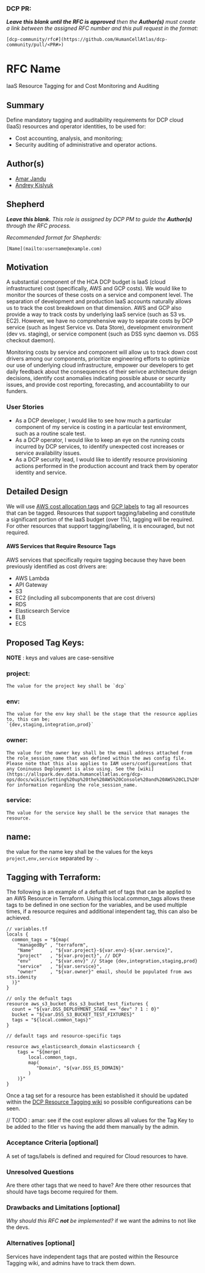 ### DCP PR:

***Leave this blank until the RFC is approved** then the **Author(s)** must create a link between the assigned RFC number and this pull request in the format:*

`[dcp-community/rfc#](https://github.com/HumanCellAtlas/dcp-community/pull/<PR#>)`

# RFC Name

IaaS Resource Tagging for and Cost Monitoring and Auditing

## Summary

Define mandatory tagging and auditability requirements for DCP cloud (IaaS) resources and operator identities, to be used for:

- Cost accounting, analysis, and monitoring;
- Security auditing of administrative and operator actions.

## Author(s)

* [Amar Jandu](mailto:ajandu@ucsc.edu)
* [Andrey Kislyuk](mailto:akisilyuk@chanzuckerberg.com)

## Shepherd
***Leave this blank.** This role is assigned by DCP PM to guide the **Author(s)** through the RFC process.*

*Recommended format for Shepherds:*

 `[Name](mailto:username@example.com)`

## Motivation

A substantial component of the HCA DCP budget is IaaS (cloud infrastructure) cost (specifically, AWS and GCP costs). We
would like to monitor the sources of these costs on a service and component level. The separation of development and
production IaaS accounts naturally allows us to track the cost breakdown on that dimension. AWS and GCP also provide
a way to track costs by underlying IaaS service (such as S3 vs. EC2). However, we have no comprehensive way to separate
costs by DCP service (such as Ingest Service vs. Data Store), development environment (dev vs. staging), or service component
(such as DSS sync daemon vs. DSS checkout daemon).

Monitoring costs by service and component will allow us to track down cost drivers among our components, prioritize
engineering efforts to optimize our use of underlying cloud infrastructure, empower our developers to get daily feedback about
the consequences of their serivce architecture design decisions, identify cost anomalies indicating possible abuse or security
issues, and provide cost reporting, forecasting, and accountability to our funders.

### User Stories

* As a DCP developer, I would like to see how much a particular component of my service is costing in a particular test
  environment, such as a routine scale test.
* As a DCP operator, I would like to keep an eye on the running costs incurred by DCP services, to identify unexpected
  cost increases or service availability issues.
* As a DCP security lead, I would like to identify resource provisioning actions performed in the production account and
  track them by operator identity and service.

## Detailed Design

We will use
[AWS cost allocation tags](https://docs.aws.amazon.com/awsaccountbilling/latest/aboutv2/custom-tags.html#allocation-how)
and [GCP labels](https://cloud.google.com/resource-manager/docs/creating-managing-labels) to tag all resources that can
be tagged. Resources that support tagging/labeling and constitute a significant portion of the IaaS budget (over 1%), tagging
will be required. For other resources that support tagging/labeling, it is encouraged, but not required.

#### AWS Services that Require Resource Tags

AWS services that specifically require tagging because they have been previously identified as cost drivers are:

* AWS Lambda
* API Gateway
* S3
* EC2 (including all subcomponents that are cost drivers)
* RDS
* Elasticsearch Service
* ELB
* ECS

## Proposed Tag Keys:
   **NOTE** : keys and values are case-sensitive

### project:
    The value for the project key shall be `dcp`

### env:
    The value for the env key shall be the stage that the resource applies to, this can be;
    `{dev,staging,integration,prod}`

### owner:
    The value for the owner key shall be the email address attached from the role_session_name that was defined within the aws config file. Please note that this also applies to IAM users/configureations that any Coninuous Deployment is also using. See the [wiki](https://allspark.dev.data.humancellatlas.org/dcp-ops/docs/wikis/Setting%20up%20the%20AWS%20Console%20and%20AWS%20CLI%20to%20work%20with%20HCA%20DCP) for information regarding the role_session_name.

### service:
    The value for the service key shall be the service that manages the resource.

## name:
   the value for the name key shall be the values for the keys `project,env,service` separated by `-`. 

## Tagging with Terraform:
The following is an example of a defualt set of tags that can be applied to an AWS Resource in Terraform.
Using this local.common_tags allows these tags to be defined in one section for the variables, and be used multiple times, if a resource requires and additional intependent tag, this can also be achieved.
```
// variables.tf
locals {
  common_tags = "${map(
    "managedBy" , "terraform",
    "Name"      , "${var.project}-${var.env}-${var.service}",
    "project"   , "${var.project}", // DCP
    "env"       , "${var.env}" // Stage {dev,integration,staging,prod}
    "service"   , "${var.service}", 
    "owner"     , "${var.owner}" email, should be populated from aws sts.idenity
  )}"   
}
```

```
// only the defualt tags
resource aws_s3_bucket dss_s3_bucket_test_fixtures {
  count = "${var.DSS_DEPLOYMENT_STAGE == "dev" ? 1 : 0}"
  bucket = "${var.DSS_S3_BUCKET_TEST_FIXTURES}"
  tags = "${local.common_tags}"
}
```

```
// default tags and resource-specific tags

resource aws_elasticsearch_domain elasticsearch {
    tags = "${merge(
        local.common_tags,
        map(
           "Domain", "${var.DSS_ES_DOMAIN}"
        )
    )}"
}
```

Once a tag set for a resource has been established it should be updated within the [DCP Resource Tagging wiki](https://allspark.dev.data.humancellatlas.org/dcp-ops/docs/wikis/Resource%20Tagging) so possible configureations can be seen.

 // TODO : amar: see if the cost explorer allows all values for the Tag Key to be added to the fitler vs having the add them manually by the admin.


### Acceptance Criteria [optional]

A set of tags/labels is defined and required for Cloud resources to have.

### Unresolved Questions

Are there other tags that we need to have?
Are there other resources that should have tags become required for them.


### Drawbacks and Limitations [optional]

*Why should this RFC **not** be implemented?*
if we want the admins to not like the devs.


### Alternatives [optional]

Services have independent tags that are posted within the Resource Tagging wiki, and admins have to track them down.
